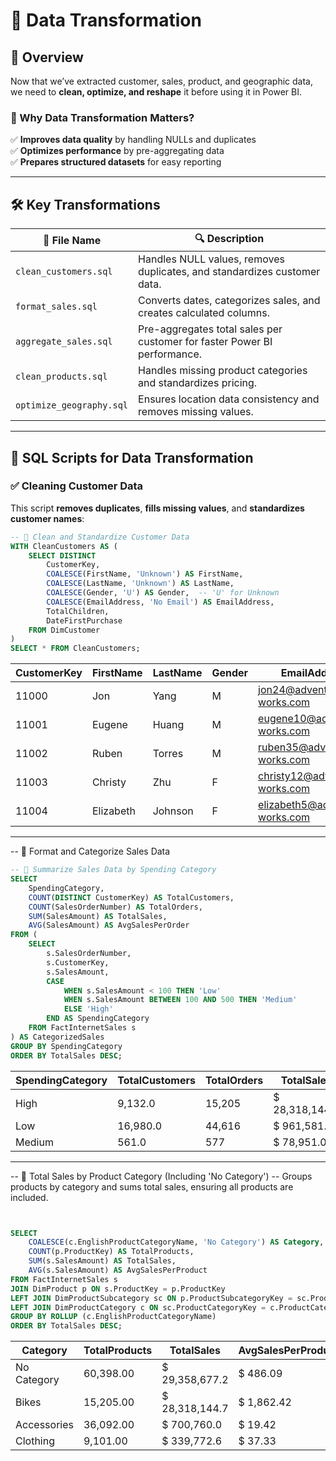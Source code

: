 
# 📂 Data Transformation  

## 📌 Overview  
Now that we’ve extracted customer, sales, product, and geographic data, we need to **clean, optimize, and reshape** it before using it in Power BI.  

### **🔹 Why Data Transformation Matters?**  
✅ **Improves data quality** by handling NULLs and duplicates  
✅ **Optimizes performance** by pre-aggregating data  
✅ **Prepares structured datasets** for easy reporting  

---

## 🛠️ Key Transformations  

| 📄 File Name                 | 🔍 Description  |
|-----------------------------|------------------------------------------------|
| `clean_customers.sql`        | Handles NULL values, removes duplicates, and standardizes customer data. |
| `format_sales.sql`           | Converts dates, categorizes sales, and creates calculated columns. |
| `aggregate_sales.sql`        | Pre-aggregates total sales per customer for faster Power BI performance. |
| `clean_products.sql`         | Handles missing product categories and standardizes pricing. |
| `optimize_geography.sql`     | Ensures location data consistency and removes missing values. |

---

## **🔹 SQL Scripts for Data Transformation**  

### **✅ Cleaning Customer Data**  
This script **removes duplicates**, **fills missing values**, and **standardizes customer names**:  

```sql
-- 📌 Clean and Standardize Customer Data  
WITH CleanCustomers AS (
    SELECT DISTINCT 
        CustomerKey, 
        COALESCE(FirstName, 'Unknown') AS FirstName,
        COALESCE(LastName, 'Unknown') AS LastName,
        COALESCE(Gender, 'U') AS Gender,  -- 'U' for Unknown
        COALESCE(EmailAddress, 'No Email') AS EmailAddress,
        TotalChildren,
        DateFirstPurchase
    FROM DimCustomer
)
SELECT * FROM CleanCustomers;
```

| CustomerKey | FirstName | LastName | Gender | EmailAddress                   | TotalChildren | DateFirstPurchase |
|-------------|-----------|----------|--------|--------------------------------|---------------|-------------------|
| 11000       | Jon       | Yang     | M      | jon24@adventure-works.com      | 2             | 1/19/2020         |
| 11001       | Eugene    | Huang    | M      | eugene10@adventure-works.com   | 3             | 1/15/2020         |
| 11002       | Ruben     | Torres   | M      | ruben35@adventure-works.com    | 3             | 1/7/2020          |
| 11003       | Christy   | Zhu      | F      | christy12@adventure-works.com  | 0             | 12/29/2019        |
| 11004       | Elizabeth | Johnson  | F      | elizabeth5@adventure-works.com | 5             | 1/23/2020         |

---

-- 📌 Format and Categorize Sales Data  
```sql
-- 📌 Summarize Sales Data by Spending Category  
SELECT 
    SpendingCategory,
    COUNT(DISTINCT CustomerKey) AS TotalCustomers,
    COUNT(SalesOrderNumber) AS TotalOrders,
    SUM(SalesAmount) AS TotalSales,
    AVG(SalesAmount) AS AvgSalesPerOrder
FROM (
    SELECT 
        s.SalesOrderNumber,
        s.CustomerKey,
        s.SalesAmount,
        CASE 
            WHEN s.SalesAmount < 100 THEN 'Low'
            WHEN s.SalesAmount BETWEEN 100 AND 500 THEN 'Medium'
            ELSE 'High' 
        END AS SpendingCategory
    FROM FactInternetSales s
) AS CategorizedSales
GROUP BY SpendingCategory
ORDER BY TotalSales DESC;


```

| SpendingCategory | TotalCustomers      | TotalOrders              | TotalSales              | AvgSalesPerOrder      |
|------------------|---------------------|--------------------------|-------------------------|-----------------------|
| High             |           9,132.0   |                15,205    |  $     28,318,144.7     |  $         1,862.4    |
| Low              |         16,980.0    |                44,616    |  $          961,581.6   |  $              21.6  |
| Medium           |              561.0  |                     577  |  $            78,951.0  |  $            136.8   |

---
-- 📌 Total Sales by Product Category (Including 'No Category')
-- Groups products by category and sums total sales, ensuring all products are included.
```sql


SELECT 
    COALESCE(c.EnglishProductCategoryName, 'No Category') AS Category,
    COUNT(p.ProductKey) AS TotalProducts,
    SUM(s.SalesAmount) AS TotalSales,
    AVG(s.SalesAmount) AS AvgSalesPerProduct
FROM FactInternetSales s
JOIN DimProduct p ON s.ProductKey = p.ProductKey
LEFT JOIN DimProductSubcategory sc ON p.ProductSubcategoryKey = sc.ProductSubcategoryKey
LEFT JOIN DimProductCategory c ON sc.ProductCategoryKey = c.ProductCategoryKey
GROUP BY ROLLUP (c.EnglishProductCategoryName)
ORDER BY TotalSales DESC;
```


| Category    | TotalProducts         | TotalSales             | AvgSalesPerProduct   |
|-------------|-----------------------|------------------------|----------------------|
| No Category |           60,398.00   |  $     29,358,677.2    |  $          486.09   |
| Bikes       |           15,205.00   |  $     28,318,144.7    |  $       1,862.42    |
| Accessories |           36,092.00   |  $          700,760.0  |  $            19.42  |
| Clothing    |             9,101.00  |  $          339,772.6  |  $            37.33  |
